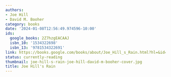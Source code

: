 ```yaml
---
authors:
- Joe Hill
- David M. Booher
category: books
date: '2024-01-08T12:56:49.974596-10:00'
ids:
  google_books: 2Z7hzgEACAAJ
  isbn_10: '1534322698'
  isbn_13: '9781534322691'
link: https://books.google.com/books/about/Joe_Hill_s_Rain.html?hl=&id=2Z7hzgEACAAJ
status: currently-reading
thumbnail: joe-hill-s-rain-joe-hill-david-m-booher-cover.jpg
title: Joe Hill's Rain
---
```

